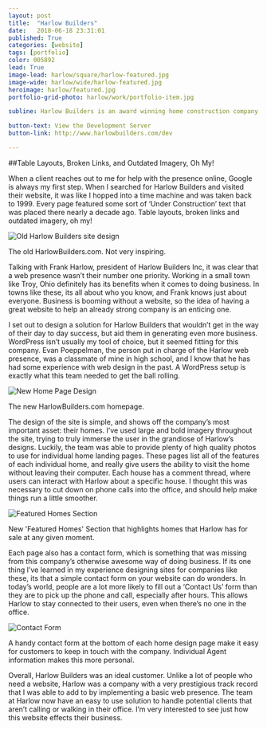 ```yaml
---
layout: post
title:  "Harlow Builders"
date:   2018-06-18 23:31:01
published: True
categories: [website]
tags: [portfolio]
color: 005892
lead: True
image-lead: harlow/square/harlow-featured.jpg
image-wide: harlow/wide/harlow-featured.jpg
heroimage: harlow/featured.jpg
portfolio-grid-photo: harlow/work/portfolio-item.jpg

subline: Harlow Builders is an award winning home construction company based in Troy, Ohio. I helped Harlow increase their web presence by creating them a new website.

button-text: View the Development Server
button-link: http://www.harlowbuilders.com/dev

---
```


##Table Layouts, Broken Links, and Outdated Imagery, Oh My!

When a client reaches out to me for help with the presence online, Google is always my first step. When I searched for Harlow Builders and visited their website, it was like I hopped into a time machine and was taken back to 1999. Every page featured some sort of ‘Under Construction’ text that was placed there nearly a decade ago. Table layouts, broken links and outdated imagery, oh my!

![Old Harlow Builders site design](http://www.jordanbarhorst.com/assets/img/portfolio-items/harlow/case-study/old-home.jpg)
<p class="caption">The old HarlowBuilders.com. Not very inspiring.</p>

Talking with Frank Harlow, president of Harlow Builders Inc, it was clear that a web presence wasn’t their number one priority. Working in a small town like Troy, Ohio definitely has its benefits when it comes to doing business. In towns like these, its all about who you know, and Frank knows just about everyone. Business is booming without a website, so the idea of having a great website to help an already strong company is an enticing one. 

I set out to design a solution for Harlow Builders that wouldn’t get in the way of their day to day success, but aid them in generating even more business. WordPress isn’t usually my tool of choice, but it seemed fitting for this company. Evan Poeppelman, the person put in charge of the Harlow web presence, was a classmate of mine in high school, and I know that he has had some experience with web design in the past. A WordPress setup is exactly what this team needed to get the ball rolling. 

![New Home Page Design](http://www.jordanbarhorst.com/assets/img/portfolio-items/harlow/case-study/new-home.jpg)
<p class="caption">The new HarlowBuilders.com homepage.</p>

The design of the site is simple, and shows off the company’s most important asset: their homes. I’ve used large and bold imagery throughout the site, trying to truly immerse the user in the grandiose of Harlow’s designs. Luckily, the team was able to provide plenty of high quality photos to use for individual home landing pages. These pages list all of the features of each individual home, and really give users the ability to visit the home without leaving their computer. Each house has a comment thread, where users can interact with Harlow about a specific house. I thought this was necessary to cut down on phone calls into the office, and should help make things run a little smoother. 

![Featured Homes Section](http://www.jordanbarhorst.com/assets/img/portfolio-items/harlow/case-study/featured-homes.jpg)
<p class="caption">New 'Featured Homes' Section that highlights homes that Harlow has for sale at any given moment.</p>

Each page also has a contact form, which is something that was missing from this company’s otherwise awesome way of doing business. If its one thing I’ve learned in my experience designing sites for companies like these, its that a simple contact form on your website can do wonders. In today’s world, people are a lot more likely to fill out a ‘Contact Us’ form than they are to pick up the phone and call, especially after hours. This allows Harlow to stay connected to their users, even when there’s no one in the office. 

![Contact Form](http://www.jordanbarhorst.com/assets/img/portfolio-items/harlow/case-study/contact-form.jpg)
<p class="caption">A handy contact form at the bottom of each home design page make it easy for customers to keep in touch with the company. Individual Agent information makes this more personal.</p>

Overall, Harlow Builders was an ideal customer. Unlike a lot of people who need a website, Harlow was a company with a very prestigious track record that I was able to add to by implementing a basic web presence. The team at Harlow now have an easy to use solution to handle potential clients that aren’t calling or walking in their office. I’m very interested to see just how this website effects their business.
